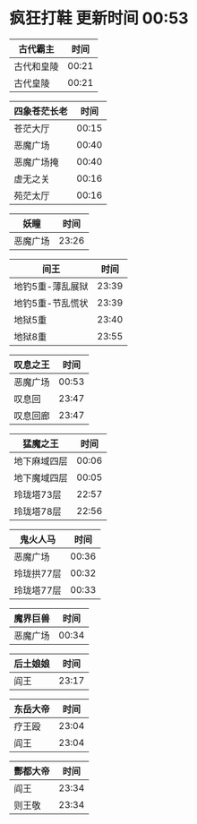 # 疯狂打鞋 更新时间 00:53

| 古代霸主   | 时间    |
|--------|-------|
| 古代和皇陵 | 00:21 |
| 古代皇陵 | 00:21 |

| 四象苍茫长老   | 时间    |
|--------|-------|
| 苍茫大厅 | 00:15 |
| 恶魔广场 | 00:40 |
| 恶魔广场掩 | 00:40 |
| 虚无之关 | 00:16 |
| 苑茫太厅 | 00:16 |

| 妖瞳   | 时间    |
|--------|-------|
| 恶魔广场 | 23:26 |

| 间王   | 时间    |
|--------|-------|
| 地钓5重-薄乱展狱 | 23:39 |
| 地钓5重-节乱慌状 | 23:39 |
| 地狱5重 | 23:40 |
| 地狱8重 | 23:55 |

| 叹息之王   | 时间    |
|--------|-------|
| 恶魔广场 | 00:53 |
| 叹息回 | 23:47 |
| 叹息回廊 | 23:47 |

| 猛魔之王   | 时间    |
|--------|-------|
| 地下麻域四层 | 00:06 |
| 地下魔域四层 | 00:05 |
| 玲珑塔73层 | 22:57 |
| 玲珑塔78层 | 22:56 |

| 鬼火人马   | 时间    |
|--------|-------|
| 恶魔广场 | 00:36 |
| 玲珑拱77层 | 00:32 |
| 玲珑塔77层 | 00:33 |

| 魔界巨兽   | 时间    |
|--------|-------|
| 恶魔广场 | 00:34 |

| 后土娘娘   | 时间    |
|--------|-------|
| 阎王 | 23:17 |

| 东岳大帝   | 时间    |
|--------|-------|
| 疗王殴 | 23:04 |
| 阎王 | 23:04 |

| 酆都大帝   | 时间    |
|--------|-------|
| 阎王 | 23:34 |
| 则王敬 | 23:34 |